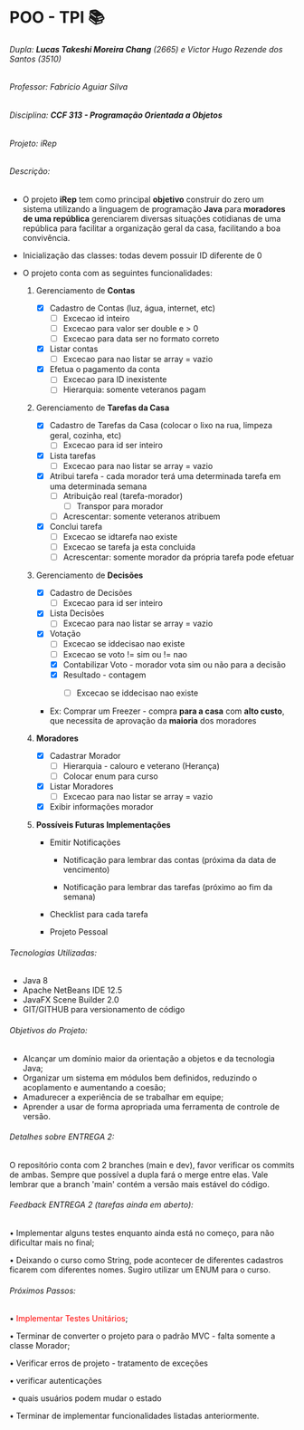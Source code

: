 # POO - TPI :books:

###### Dupla: **Lucas Takeshi Moreira Chang** (2665) e Victor Hugo Rezende dos Santos (3510)

###### Professor: Fabrício Aguiar Silva

###### Disciplina: **CCF 313 - Programação Orientada a Objetos**

###### Projeto: iRep



###### Descrição:

- O projeto **iRep** tem como principal **objetivo** construir do zero um sistema utilizando a linguagem de programação **Java** para **moradores de uma república** gerenciarem diversas situações cotidianas de uma república para facilitar a organização geral da casa, facilitando a boa convivência. 

- Inicialização das classes: todas devem possuir ID diferente de 0

- O projeto conta com as seguintes funcionalidades:

  1. Gerenciamento de **Contas**
  
     - [x] Cadastro de Contas (luz, água, internet, etc)
       - [ ] Excecao id inteiro
       - [ ] Excecao para valor ser double e > 0
       - [ ] Excecao para data ser no formato correto
     - [x] Listar contas
       - [ ] Excecao para nao listar se array = vazio
     - [x] Efetua o pagamento da conta
       - [ ] Excecao para ID inexistente
       - [ ] Hierarquia: somente veteranos pagam
  
  2. Gerenciamento de **Tarefas da Casa**
  
     - [x] Cadastro de Tarefas da Casa (colocar o lixo na rua, limpeza geral, cozinha, etc)
       - [ ] Excecao para id ser inteiro
     - [x] Lista tarefas
       - [ ] Excecao para nao listar se array = vazio
     - [x] Atribui tarefa - cada morador terá uma determinada tarefa em uma determinada semana
       - [ ] Atribuição real (tarefa-morador)
         - [ ] Transpor para morador
       - [ ] Acrescentar: somente veteranos atribuem
     - [x] Conclui tarefa
       - [ ] Excecao se idtarefa nao existe
       - [ ] Excecao se tarefa ja esta concluida
       - [ ] Acrescentar: somente morador da própria tarefa pode efetuar 
  
  3. Gerenciamento de **Decisões**
  
     - [x] Cadastro de Decisões
       - [ ] Excecao para id ser inteiro
  
     - [x] Lista Decisões
       - [ ] Excecao para nao listar se array = vazio
  
     - [x] Votação
       - [ ] Excecao se iddecisao nao existe
       - [ ] Excecao se voto != sim ou != nao
       - [x] Contabilizar Voto - morador vota sim ou não para a decisão
       - [x] Resultado - contagem
         - [ ] Excecao se iddecisao nao existe
  
  
     * Ex: Comprar um Freezer - compra **para a casa** com **alto custo**, que necessita de aprovação da **maioria** dos moradores
  
  4. **Moradores**
  
     - [x] Cadastrar Morador
       - [ ] Hierarquia - calouro e veterano (Herança)
       - [ ] Colocar enum para curso
       
     - [x] Listar Moradores
       - [ ] Excecao para nao listar se array = vazio
  
     - [x] Exibir informações morador
  
  5. **Possíveis Futuras Implementações**
  
     - Emitir Notificações
  
       - Notificação para lembrar das contas (próxima da data de vencimento)
  
       - Notificação para lembrar das tarefas (próximo ao fim da semana) 
  
     - Checklist para cada tarefa
     - Projeto Pessoal
  
  

###### Tecnologias Utilizadas:

- Java 8
- Apache NetBeans IDE 12.5
- JavaFX Scene Builder 2.0
- GIT/GITHUB para versionamento de código



###### Objetivos do Projeto:

* Alcançar um domínio maior da orientação a objetos e da tecnologia Java;
* Organizar um sistema em módulos bem definidos, reduzindo o acoplamento e
  aumentando a coesão;
* Amadurecer a experiência de se trabalhar em equipe;
* Aprender a usar de forma apropriada uma ferramenta de controle de versão.



###### Detalhes sobre ENTREGA 2:

O repositório conta com 2 branches (main e dev), favor verificar os commits de ambas. Sempre que possível a dupla fará o merge entre elas. Vale lembrar que a branch 'main' contém a versão mais estável do código.



###### Feedback ENTREGA 2 (tarefas ainda em aberto):

• Implementar alguns testes enquanto ainda está no começo, para não dificultar mais no final;

• Deixando o curso como String, pode acontecer de diferentes cadastros ficarem com diferentes nomes. Sugiro utilizar um ENUM para o curso.



###### Próximos Passos:

• <font color='red'>Implementar Testes Unitários</font>;

• Terminar de converter o projeto para o padrão MVC - falta somente a classe Morador;

• Verificar erros de projeto - tratamento de exceções

• verificar autenticações

​		• quais usuários podem mudar o estado

• Terminar de implementar funcionalidades listadas anteriormente.
